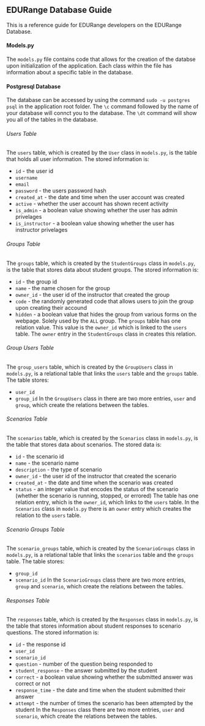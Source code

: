 ## EDURange Database Guide

This is a reference guide for EDURange developers on the EDURange Database.


#### Models.py

The `models.py` file contains code that allows for the creation of the databse upon initialization of the application. Each class within the file has information about a specific table in the database.


#### Postgresql Database

The database can be accessed by using the command `sudo -u postgres psql` in the application root folder. The `\c` command followed by the name of your database will connct you to the database. The `\dt` command will show you all of the tables in the database.


###### Users Table

The `users` table, which is created by the `User` class in `models.py`, is the table that holds all user information. 
The stored information is:
- `id` - the user id
- `username`
- `email`
- `password` - the users password hash
- `created_at` - the date and time when the user account was created
- `active` - whether the user account has shown recent activity
- `is_admin` - a boolean value showing whether the user has admin privelages
- `is_instructor` - a boolean value showing whether the user has instructor privelages


###### Groups Table

The `groups` table, which is created by the `StudentGroups` class in `models.py`, is the table that stores data about student groups.
The stored information is:
- `id` - the group id
- `name` - the name chosen for the group
- `owner_id` - the user id of the instructor that created the group
- `code` - the randomly generated code that allows users to join the group upon creating their accound
- `hidden` - a boolean value that hides the group from various forms on the webpage. Solely used by the `ALL` group.
The `groups` table has one relation value. This value is the `owner_id` which is linked to the `users` table. The `owner` entry in the `StudentGroups` class in creates this relation.


###### Group Users Table

The `group_users` table, which is created by the `GroupUsers` class in `models.py`, is a relational table that links the `users` table and the `groups` table.
The table stores:
- `user_id`
- `group_id`
In the `GroupUsers` class in there are two more entries, `user` and `group`, which create the relations between the tables.


###### Scenarios Table

The `scenarios` table, which is created by the `Scenarios` class in `models.py`, is the table that stores data about scenarios.
The stored data is:
- `id` - the scenario id
- `name` - the scenario name
- `description` - the type of scenario
- `owner_id` - the user id of the instructor that created the scenario
- `created_at` - the date and time when the scenario was created
- `status` - an integer value that encodes the status of the scenario (whether the scenario is running, stopped, or errored)
The table has one relation entry, which is the `owner_id`, which links to the `users` table. In the `Scenarios` class in `models.py` there is an `owner` entry which creates the relation to the `users` table.


###### Scenario Groups Table

The `scenario_groups` table, which is created by the `ScenarioGroups` class in `models.py`, is a relational table that links the `scenarios` table and the `groups` table.
The table stores:
- `group_id`
- `scenario_id`
In the `ScenarioGroups` class there are two more entries, `group` and `scenario`, which create the relations between the tables.


###### Responses Table

The `responses` table, which is created by the `Responses` class in `models.py`, is the table that stores information about student responses to scenario questions.
The stored information is:
- `id` - the response id
- `user_id`
- `scenario_id`
- `question` - number of the question being responded to
- `student_response` - the answer submitted by the student
- `correct` - a boolean value showing whether the submitted answer was correct or not
- `response_time` - the date and time when the student submitted their answer
- `attempt` - the number of times the scenario has been attempted by the student
In the `Responses` class there are two more entries, `user` and `scenario`, which create the relations between the tables.